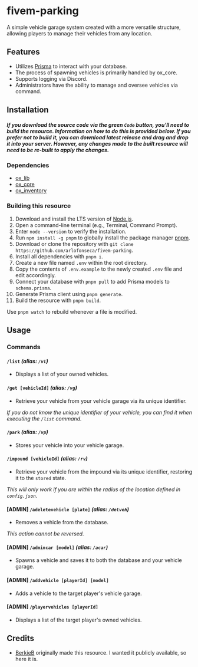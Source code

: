 # fivem-parking

A simple vehicle garage system created with a more versatile structure, allowing players to manage their vehicles from any location.

## Features

- Utilizes [Prisma](https://www.prisma.io) to interact with your database.
- The process of spawning vehicles is primarily handled by ox_core.
- Supports logging via Discord.
- Administrators have the ability to manage and oversee vehicles via command.

## Installation

##### _If you download the source code via the green `Code` button, you'll need to build the resource. Information on how to do this is provided below. If you prefer not to build it, you can download latest release and drag and drop it into your server. However, any changes made to the built resource will need to be re-built to apply the changes._

### Dependencies

- [ox_lib](https://github.com/overextended/ox_lib)
- [ox_core](https://github.com/overextended/ox_core)
- [ox_inventory](https://github.com/overextended/ox_inventory)

### Building this resource

1. Download and install the LTS version of [Node.js](https://nodejs.org/en).
2. Open a command-line terminal (e.g., Terminal, Command Prompt).
3. Enter `node --version` to verify the installation.
4. Run `npm install -g pnpm` to globally install the package manager [pnpm](https://pnpm.io).
5. Download or clone the repository with `git clone https://github.com/arlofonseca/fivem-parking`.
6. Install all dependencies with `pnpm i`.
7. Create a new file named `.env` within the root directory.
8. Copy the contents of `.env.example` to the newly created `.env` file and edit accordingly.
9. Connect your database with `pnpm pull` to add Prisma models to `schema.prisma`.
10. Generate Prisma client using `pnpm generate`.
11. Build the resource with `pnpm build`.

Use `pnpm watch` to rebuild whenever a file is modified.

## Usage

### Commands

#### `/list` _(alias: `/vl`)_

- Displays a list of your owned vehicles.

#### `/get [vehicleId]` _(alias: `/vg`)_

- Retrieve your vehicle from your vehicle garage via its unique identifier.

_If you do not know the unique identifier of your vehicle, you can find it when executing the `/list` command._

#### `/park` _(alias: `/vp`)_

- Stores your vehicle into your vehicle garage.

#### `/impound [vehicleId]` _(alias: `/rv`)_

- Retrieve your vehicle from the impound via its unique identifier, restoring it to the `stored` state.

_This will only work if you are within the radius of the location defined in `config.json`._

#### [ADMIN] `/adeletevehicle [plate]` _(alias: `/delveh`)_

- Removes a vehicle from the database.

_This action cannot be reversed._

#### [ADMIN] `/admincar [model]` _(alias: `/acar`)_

- Spawns a vehicle and saves it to both the database and your vehicle garage.

#### [ADMIN] `/addvehicle [playerId] [model]`

- Adds a vehicle to the target player's vehicle garage.

#### [ADMIN] `/playervehicles [playerId]`

- Displays a list of the target player's owned vehicles.

## Credits

- [BerkieB](https://github.com/BerkieBb) originally made this resource. I wanted it publicly available, so here it is.
